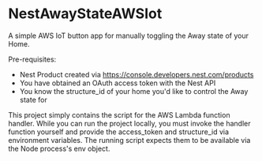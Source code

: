 # NestAwayStateAWSIot

A simple AWS IoT button app for manually toggling the Away state of your Home.

Pre-requisites:
* Nest Product created via https://console.developers.nest.com/products
* You have obtained an OAuth access token with the Nest API
* You know the structure_id of your home you'd like to control the Away state for

This project simply contains the script for the AWS Lambda function handler. While
you can run the project locally, you must invoke the handler function yourself and
provide the access_token and structure_id via environment variables. The running
script expects them to be available via the Node process's env object.
